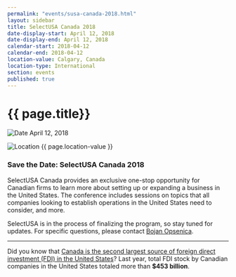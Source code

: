```yaml
---
permalink: "events/susa-canada-2018.html"
layout: sidebar
title: SelectUSA Canada 2018
date-display-start: April 12, 2018
date-display-end: April 12, 2018
calendar-start: 2018-04-12
calendar-end: 2018-04-12
location-value: Calgary, Canada
location-type: International
section: events
published: true
---
```


# {{ page.title}}

![Date](https://google.github.io/material-design-icons/action/svg/design/ic_event_24px.svg "Date") April 12, 2018

![Location](http://google.github.io/material-design-icons/social/svg/design/ic_location_city_24px.svg "Location") {{ page.location-value }}

### Save the Date: SelectUSA Canada 2018

SelectUSA Canada provides an exclusive one-stop opportunity for Canadian firms to learn more about setting up or expanding a business in the United States. The conference includes sessions on topics that all companies looking to establish operations in the United States need to consider, and more. 

SelectUSA is in the process of finalizing the program, so stay tuned for updates. For specific questions, please contact [Bojan Opsenica](mailto:bojan.opsenica@trade.gov).

---

Did you know that [Canada is the second largest source of foreign direct investment (FDI) in the United States](https://www.selectusa.gov/country-fact-sheet/united-states)? Last year, total FDI stock by Canadian companies in the United States totaled more than **$453 billion**.
